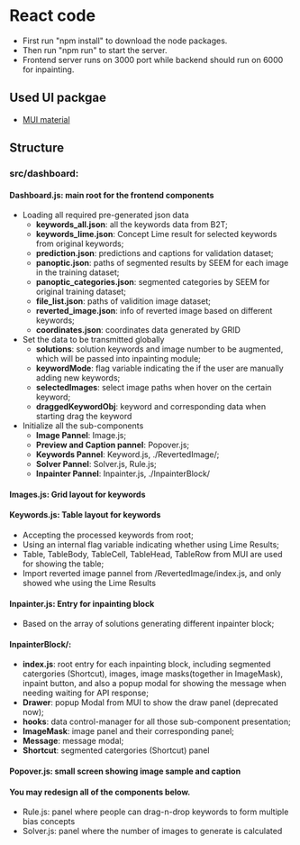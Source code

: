 # React code

- First run "npm install" to download the node packages.
- Then run "npm run" to start the server.
- Frontend server runs on 3000 port while backend should run on 6000 for inpainting.
  
## Used UI packgae
- [MUI material](https://mui.com/)


## Structure
### src/dashboard:
#### Dashboard.js: main root for the frontend components
  - Loading all required pre-generated json data
    - **keywords_all.json**: all the keywords data from B2T;
    - **keywords_lime.json**: Concept Lime result for selected keywords from original keywords;
    - **prediction.json**: predictions and captions for validation dataset;
    - **panoptic.json**: paths of segmented results by SEEM for each image in the training dataset;
    - **panoptic_categories.json**: segmented categories by SEEM for original training dataset;
    - **file_list.json**: paths of validition image dataset;
    - **reverted_image.json**: info of reverted image based on different keywords;
    - **coordinates.json**: coordinates data generated by GRID
  - Set the data to be transmitted globally
    - **solutions**: solution keywords and image number to be augmented, which will be passed into inpainting module;
    - **keywordMode**: flag variable indicating the if the user are manually adding new keywords;
    - **selectedImages**: select image paths when hover on the certain keyword;
    - **draggedKeywordObj**: keyword and corresponding data when starting drag the keyword
  - Initialize all the sub-components
    - **Image Pannel**: Image.js;
    - **Preview and Caption pannel**: Popover.js;
    - **Keywords Pannel**: Keyword.js, ./RevertedImage/;
    - **Solver Pannel**: Solver.js, Rule.js;
    - **Inpainter Pannel**: Inpainter.js, ./InpainterBlock/


#### Images.js: Grid layout for keywords
#### Keywords.js: Table layout for keywords
  - Accepting the processed keywords from root;
  - Using an internal flag variable indicating whether using Lime Results;
  - Table, TableBody, TableCell, TableHead, TableRow from MUI are used for showing the table;
  - Import reverted image pannel from /RevertedImage/index.js, and only showed whe using the Lime Results

#### Inpainter.js: Entry for inpainting block
  - Based on the array of solutions generating different inpainter block;

#### InpainterBlock/:
  - **index.js**: root entry for each inpainting block, including segmented catergories (Shortcut), images, image masks(together in ImageMask), inpaint button, and also a popup modal for showing the message when needing waiting for API response;
  - **Drawer**: popup Modal from MUI to show the draw panel (deprecated now);
  - **hooks**: data control-manager for all those sub-component presentation;
  - **ImageMask**: image panel and their corresponding panel;
  - **Message**: message modal;
  - **Shortcut**: segmented catergories (Shortcut) panel

#### Popover.js: small screen showing image sample and caption
#### **You may redesign all of the components below.**
  - Rule.js: panel where people can drag-n-drop keywords to form multiple bias concepts
  - Solver.js: panel where the number of images to generate is calculated

